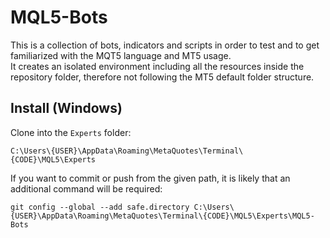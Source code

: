 # MQL5-Bots

This is a collection of bots, indicators and scripts in order to test and to get familiarized with the MQT5 language and MT5 usage.    
It creates an isolated environment including all the resources inside the repository folder, therefore not following the MT5 default folder structure.    

## Install (Windows)

Clone into the `Experts` folder:     

`C:\Users\{USER}\AppData\Roaming\MetaQuotes\Terminal\{CODE}\MQL5\Experts`    

If you want to commit or push from the given path, it is likely that an additional command will be required:    

`git config --global --add safe.directory C:\Users\{USER}\AppData\Roaming\MetaQuotes\Terminal\{CODE}\MQL5\Experts\MQL5-Bots`    



